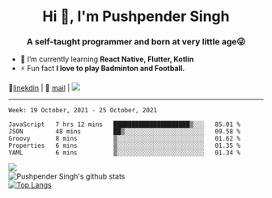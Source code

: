<h1 align="center">Hi 👋, I'm Pushpender Singh</h1>
<h3 align="center">A self-taught programmer and born at very little age😜</h3>

- 🌱 I’m currently learning **React Native, Flutter, Kotlin**
- ⚡ Fun fact **I love to play Badminton and Football.**

👔[linekdin](https://www.linkedin.com/in/pushpender-singh-240061202/) | 📧 [mail](mailto:pushpendersingh@p2devs.com) | ![](https://komarev.com/ghpvc/?username=pushpender-singh-ap&color=blue)


---

<!--START_SECTION:waka-->
```text
Week: 19 October, 2021 - 25 October, 2021

JavaScript   7 hrs 12 mins   █████████████████████▒░░░   85.01 % 
JSON         48 mins         ██▒░░░░░░░░░░░░░░░░░░░░░░   09.58 % 
Groovy       8 mins          ▒░░░░░░░░░░░░░░░░░░░░░░░░   01.62 % 
Properties   6 mins          ▒░░░░░░░░░░░░░░░░░░░░░░░░   01.35 % 
YAML         6 mins          ▒░░░░░░░░░░░░░░░░░░░░░░░░   01.34 % 
```
<!--END_SECTION:waka-->

<img align="left" src="https://github-readme-streak-stats.herokuapp.com/?user=pushpender-singh-ap&theme=dark" /></br>
![Pushpender Singh's github stats](https://github-readme-stats.vercel.app/api?username=pushpender-singh-ap&show_icons=true&theme=radical&count_private=true)</br>
[![Top Langs](https://github-readme-stats.vercel.app/api/top-langs/?username=pushpender-singh-ap&theme=radical)](https://github.com/pushpender-singh-ap/github-readme-stats)
